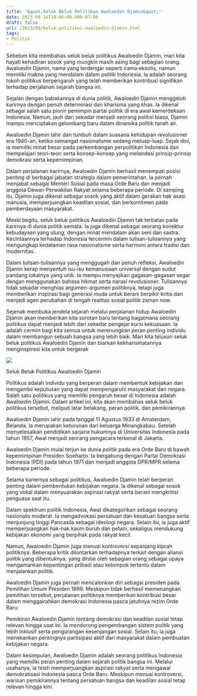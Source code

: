 ```yaml
---
title: '&quot;Seluk Beluk Politikus Awaloedin Djamin&quot;'
date: 2023-09-16T18:06:00.000-07:00
draft: false
url: /2023/09/beluk-politikus-awaloedin-djamin.html
tags: 
- Politik
---
```


  

Sebelum kita membahas seluk beluk politikus Awaloedin Djamin, mari kita hayati kehadiran sosok yang mungkin masih asing bagi sebagian orang. Awaloedin Djamin, nama yang terdengar seperti irama eksotis, namun memiliki makna yang mendalam dalam politik Indonesia. Ia adalah seorang tokoh politikus berpengaruh yang telah memberikan kontribusi signifikan terhadap perjalanan sejarah bangsa ini.

  

Sejalan dengan babakannya di dunia politik, Awaloedin Djamin menggeluti karirnya dengan penuh determinasi dan kharisma yang khas. Ia dikenal sebagai salah satu pionir pemimpin partai politik di era awal kemerdekaan Indonesia. Namun, jauh dari sekadar menjadi seorang politisi biasa, Djamin mampu menciptakan gelombang baru dalam dinamika politik tanah air.

  

Awaloedin Djamin lahir dan tumbuh dalam suasana kehidupan revolusioner era 1940-an, ketika semangat nasionalisme sedang meluap-luap. Sejak dini, ia memiliki minat besar pada perkembangan perpolitikan Indonesia dan mempelajari teori-teori serta konsep-konsep yang melandasi prinsip-prinsip demokrasi serta kepemimpinan.

  

Dalam perjalanan karirnya, Awaloedin Djamin berhasil menempati posisi penting di berbagai jabatan strategis dalam pemerintahan. Ia pernah menjabat sebagai Menteri Sosial pada masa Orde Baru dan menjadi anggota Dewan Perwakilan Rakyat selama beberapa periode. Di samping itu, Djamin juga dikenal sebagai sosok yang aktif dalam gerakan hak asasi manusia, memperjuangkan keadilan sosial, dan berkomitmen pada pemberdayaan masyarakat.

  

Meski begitu, seluk beluk politikus Awaloedin Djamin tak terbatas pada karirnya di dunia politik semata. Ia juga dikenal sebagai seorang konektur kebudayaan yang ulung, dengan minat mendalam akan seni dan sastra. Kecintaannya terhadap Indonesia tercermin dalam tulisan-tulisannya yang mengungkap kedalaman rasa nasionalisme serta harmoni antara tradisi dan modernitas.

  

Dalam tulisan-tulisannya yang menggugah dan penuh refleksi, Awaloedin Djamin kerap menyentuh isu-isu kemanusiaan universal dengan sudut pandang lokalnya yang unik. Ia mampu menyajikan gagasan-gagasan segar dengan menggunakan bahasa hikmat serta narasi revolusioner. Tulisannya tidak sekadar menghias argumen-argumen politiknya, tetapi juga memberikan inspirasi bagi generasi muda untuk berani berpikir kritis dan menjadi agen perubahan di tengah realitas sosial politik zaman now.

  

Sejenak membuka jendela sejarah melalui perjalanan hidup Awaloedin Djamin akan memberikan kita sorotan baru tentang bagaimana seorang politikus dapat menjadi lebih dari sekedar pengejar kursi kekuasaan. Ia adalah cermin bagi kita semua untuk merenungkan peran penting individu dalam membangun sebuah bangsa yang lebih baik. Mari kita telusuri seluk beluk politikus Awaloedin Djamin dan biarkan kekharismatannya menginspirasi kita untuk bergerak

  

![](https://img.beritasatu.com/cache/beritasatu/910x580-2/1548926997.jpg)

  

Seluk Beluk Politikus Awaloedin Djamin

  

Politikus adalah individu yang berperan dalam membentuk kebijakan dan mengambil keputusan yang dapat mempengaruhi masyarakat dan negara. Salah satu politikus yang memiliki pengaruh besar di Indonesia adalah Awaloedin Djamin. Dalam artikel ini, kita akan membahas seluk beluk politikus tersebut, meliputi latar belakang, peran politik, dan pemikirannya.

  

Awaloedin Djamin lahir pada tanggal 11 Agustus 1933 di Amsterdam, Belanda. Ia merupakan keturunan dari keluarga Minangkabau. Setelah menyelesaikan pendidikan sarjana hukumnya di Universitas Indonesia pada tahun 1957, Awal menjadi seorang pengacara terkenal di Jakarta.

  

Awaloedin Djamin mulai terjun ke dunia politik pada era Orde Baru di bawah kepemimpinan Presiden Soeharto. Ia bergabung dengan Partai Demokrasi Indonesia (PDI) pada tahun 1971 dan menjadi anggota DPR/MPR selama beberapa periode.

  

Selama kariernya sebagai politikus, Awaloedin Djamin telah berperan penting dalam pembentukan kebijakan negara. Ia dikenal sebagai sosok yang vokal dalam menyuarakan aspirasi rakyat serta berani mengkritisi penguasa saat itu.

  

Dalam spektrum politik Indonesia, Awal dikategorikan sebagai seorang nasionalis moderat. Ia mengadvokasi persatuan dan kesatuan bangsa serta menjunjung tinggi Pancasila sebagai ideologi negara. Selain itu, ia juga aktif memperjuangkan hak-hak kaum buruh dan petani, sekaligus mendukung kebijakan ekonomi yang berpihak pada rakyat kecil.

  

Namun, Awaloedin Djamin juga menuai kontroversi sepanjang kiprah politiknya. Beberapa kritik dilontarkan terhadapnya terkait dengan aliansi politik yang dibentuknya, yang dinilai oleh sebagian orang sebagai upaya mengamankan kepentingan pribadi atau kelompok tertentu dalam menjalankan politik.

  

Awaloedin Djamin juga pernah mencalonkan diri sebagai presiden pada Pemilihan Umum Presiden 1999. Meskipun tidak berhasil memenangkan pemilihan tersebut, perjalanan politiknya memberikan kontribusi besar dalam menggairahkan demokrasi Indonesia pasca jatuhnya rezim Orde Baru.

  

Pemikiran Awaloedin Djamin tentang demokrasi dan keadilan sosial tetap relevan hingga saat ini. Ia mendorong pengembangan sistem politik yang lebih inklusif serta pengurangan kesenjangan sosial. Selain itu, ia juga menekankan pentingnya partisipasi aktif dari masyarakat dalam pembuatan kebijakan negara.

  

Dalam kesimpulan, Awaloedin Djamin adalah seorang politikus Indonesia yang memiliki peran penting dalam sejarah politik bangsa ini. Melalui usahanya, ia telah memperjuangkan aspirasi rakyat serta mengawal demokratisasi Indonesia pasca Orde Baru. Meskipun menuai kontroversi, warisan pemikirannya tentang persatuan bangsa dan keadilan sosial tetap relevan hingga kini.